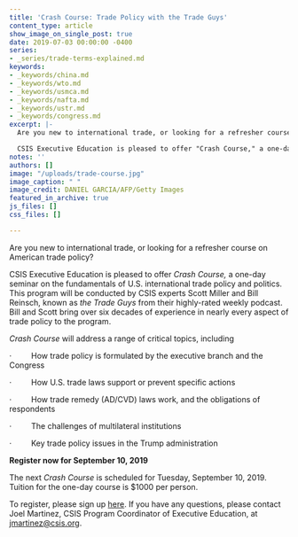 ```yaml
---
title: 'Crash Course: Trade Policy with the Trade Guys'
content_type: article
show_image_on_single_post: true
date: 2019-07-03 00:00:00 -0400
series:
- _series/trade-terms-explained.md
keywords:
- _keywords/china.md
- _keywords/wto.md
- _keywords/usmca.md
- _keywords/nafta.md
- _keywords/ustr.md
- _keywords/congress.md
excerpt: |-
  Are you new to international trade, or looking for a refresher course on American trade policy?

  CSIS Executive Education is pleased to offer "Crash Course," a one-day seminar on the fundamentals of U.S. international trade policy and politics.
notes: ''
authors: []
image: "/uploads/trade-course.jpg"
image_caption: " "
image_credit: DANIEL GARCIA/AFP/Getty Images
featured_in_archive: true
js_files: []
css_files: []

---
```

Are you new to international trade, or looking for a refresher course on American trade policy?

CSIS Executive Education is pleased to offer _Crash Course,_ a one-day seminar on the fundamentals of U.S. international trade policy and politics.  This program will be conducted by CSIS experts Scott Miller and Bill Reinsch, known as _the Trade Guys_ from their highly-rated weekly podcast.  Bill and Scott bring over six decades of experience in nearly every aspect of trade policy to the program.

_Crash Course_ will address a range of critical topics, including

·         How trade policy is formulated by the executive branch and the Congress

·         How U.S. trade laws support or prevent specific actions

·         How trade remedy (AD/CVD) laws work, and the obligations of respondents

·         The challenges of multilateral institutions

·         Key trade policy issues in the Trump administration

**Register now for September 10, 2019**

The next _Crash Course_ is scheduled for Tuesday, September 10, 2019. Tuition for the one-day course is $1000 per person.

To register, please sign up [here](https://www.tfaforms.com/4706350). If you have any questions, please contact Joel Martinez, CSIS Program Coordinator of Executive Education, at [jmartinez@csis.org](mailto:jmartinez@csis.org).